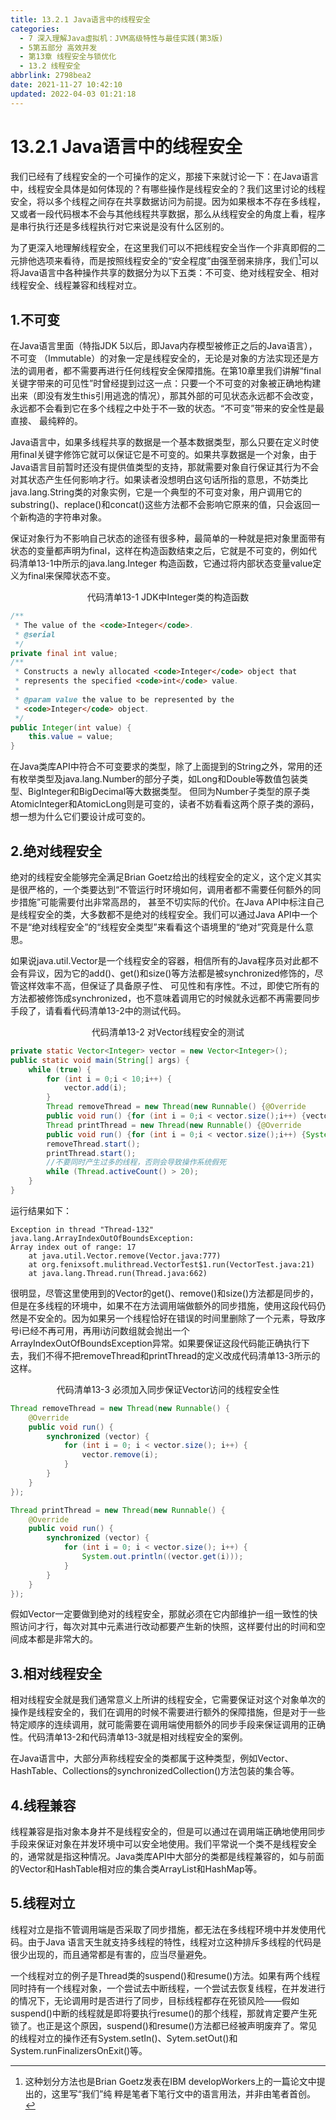 ```yaml
---
title: 13.2.1 Java语言中的线程安全
categories: 
  - 7 深入理解Java虛拟机：JVM高级特性与最佳实践(第3版)
  - 5第五部分 高效并发
  - 第13章 线程安全与锁优化
  - 13.2 线程安全
abbrlink: 2798bea2
date: 2021-11-27 10:42:10
updated: 2022-04-03 01:21:18
---
```

# 13.2.1 Java语言中的线程安全
我们已经有了线程安全的一个可操作的定义，那接下来就讨论一下：在Java语言中，线程安全具体是如何体现的？有哪些操作是线程安全的？我们这里讨论的线程安全，将以多个线程之间存在共享数据访问为前提。因为如果根本不存在多线程，又或者一段代码根本不会与其他线程共享数据，那么从线程安全的角度上看，程序是串行执行还是多线程执行对它来说是没有什么区别的。

为了更深入地理解线程安全，在这里我们可以不把线程安全当作一个非真即假的二元排他选项来看待，而是按照线程安全的“安全程度”由强至弱来排序，我们[^1]可以将Java语言中各种操作共享的数据分为以下五类：不可变、绝对线程安全、相对线程安全、线程兼容和线程对立。

## 1.不可变
在Java语言里面（特指JDK 5以后，即Java内存模型被修正之后的Java语言），不可变 （Immutable）的对象一定是线程安全的，无论是对象的方法实现还是方法的调用者，都不需要再进行任何线程安全保障措施。在第10章里我们讲解“final关键字带来的可见性”时曾经提到过这一点：只要一个不可变的对象被正确地构建出来（即没有发生this引用逃逸的情况），那其外部的可见状态永远都不会改变，永远都不会看到它在多个线程之中处于不一致的状态。“不可变”带来的安全性是最直接、 最纯粹的。

Java语言中，如果多线程共享的数据是一个基本数据类型，那么只要在定义时使用final关键字修饰它就可以保证它是不可变的。如果共享数据是一个对象，由于Java语言目前暂时还没有提供值类型的支持，那就需要对象自行保证其行为不会对其状态产生任何影响才行。如果读者没想明白这句话所指的意思，不妨类比java.lang.String类的对象实例，它是一个典型的不可变对象，用户调用它的substring()、replace()和concat()这些方法都不会影响它原来的值，只会返回一个新构造的字符串对象。

保证对象行为不影响自己状态的途径有很多种，最简单的一种就是把对象里面带有状态的变量都声明为final，这样在构造函数结束之后，它就是不可变的，例如代码清单13-1中所示的java.lang.Integer 构造函数，它通过将内部状态变量value定义为final来保障状态不变。

<center>代码清单13-1 JDK中Integer类的构造函数</center>

```java
/**
 * The value of the <code>Integer</code>. 
 * @serial 
 */
private final int value;
/**
 * Constructs a newly allocated <code>Integer</code> object that 
 * represents the specified <code>int</code> value. 
 *
 * @param value the value to be represented by the 
 * <code>Integer</code> object. 
 */
public Integer(int value) {
    this.value = value;
}
```
在Java类库API中符合不可变要求的类型，除了上面提到的String之外，常用的还有枚举类型及java.lang.Number的部分子类，如Long和Double等数值包装类型、BigInteger和BigDecimal等大数据类型。 但同为Number子类型的原子类AtomicInteger和AtomicLong则是可变的，读者不妨看看这两个原子类的源码，想一想为什么它们要设计成可变的。

## 2.绝对线程安全
绝对的线程安全能够完全满足Brian Goetz给出的线程安全的定义，这个定义其实是很严格的，一个类要达到“不管运行时环境如何，调用者都不需要任何额外的同步措施”可能需要付出非常高昂的， 甚至不切实际的代价。在Java API中标注自己是线程安全的类，大多数都不是绝对的线程安全。我们可以通过Java API中一个不是“绝对线程安全”的“线程安全类型”来看看这个语境里的“绝对”究竟是什么意思。

如果说java.util.Vector是一个线程安全的容器，相信所有的Java程序员对此都不会有异议，因为它的add()、get()和size()等方法都是被synchronized修饰的，尽管这样效率不高，但保证了具备原子性、 可见性和有序性。不过，即使它所有的方法都被修饰成synchronized，也不意味着调用它的时候就永远都不再需要同步手段了，请看看代码清单13-2中的测试代码。

<center>代码清单13-2 对Vector线程安全的测试</center>

```java
private static Vector<Integer> vector = new Vector<Integer>();
public static void main(String[] args) {
    while (true) {
        for (int i = 0;i < 10;i++) {
            vector.add(i);
        }
        Thread removeThread = new Thread(new Runnable() {@Override
        public void run() {for (int i = 0;i < vector.size();i++) {vector.remove(i);}}});
        Thread printThread = new Thread(new Runnable() {@Override
        public void run() {for (int i = 0;i < vector.size();i++) {System.out.println((vector.get(i)));}}});
        removeThread.start();
        printThread.start();
        //不要同时产生过多的线程，否则会导致操作系统假死
        while (Thread.activeCount() > 20);
    }
}
```
运行结果如下：

```
Exception in thread "Thread-132" java.lang.ArrayIndexOutOfBoundsException:
Array index out of range: 17 
    at java.util.Vector.remove(Vector.java:777) 
    at org.fenixsoft.mulithread.VectorTest$1.run(VectorTest.java:21) 
    at java.lang.Thread.run(Thread.java:662)
```
很明显，尽管这里使用到的Vector的get()、remove()和size()方法都是同步的，但是在多线程的环境中，如果不在方法调用端做额外的同步措施，使用这段代码仍然是不安全的。因为如果另一个线程恰好在错误的时间里删除了一个元素，导致序号i已经不再可用，再用i访问数组就会抛出一个ArrayIndexOutOfBoundsException异常。如果要保证这段代码能正确执行下去，我们不得不把removeThread和printThread的定义改成代码清单13-3所示的这样。

<center>代码清单13-3 必须加入同步保证Vector访问的线程安全性</center>

```java
Thread removeThread = new Thread(new Runnable() {
    @Override
    public void run() {
        synchronized (vector) {
            for (int i = 0; i < vector.size(); i++) {
                vector.remove(i);
            }
        }
    }
});

Thread printThread = new Thread(new Runnable() {
    @Override
    public void run() {
        synchronized (vector) {
            for (int i = 0; i < vector.size(); i++) {
                System.out.println((vector.get(i)));
            }
        }
    }
});
```
假如Vector一定要做到绝对的线程安全，那就必须在它内部维护一组一致性的快照访问才行，每次对其中元素进行改动都要产生新的快照，这样要付出的时间和空间成本都是非常大的。

## 3.相对线程安全
相对线程安全就是我们通常意义上所讲的线程安全，它需要保证对这个对象单次的操作是线程安全的，我们在调用的时候不需要进行额外的保障措施，但是对于一些特定顺序的连续调用，就可能需要在调用端使用额外的同步手段来保证调用的正确性。代码清单13-2和代码清单13-3就是相对线程安全的案例。

在Java语言中，大部分声称线程安全的类都属于这种类型，例如Vector、HashTable、Collections的synchronizedCollection()方法包装的集合等。

## 4.线程兼容
线程兼容是指对象本身并不是线程安全的，但是可以通过在调用端正确地使用同步手段来保证对象在并发环境中可以安全地使用。我们平常说一个类不是线程安全的，通常就是指这种情况。Java类库API中大部分的类都是线程兼容的，如与前面的Vector和HashTable相对应的集合类ArrayList和HashMap等。

## 5.线程对立
线程对立是指不管调用端是否采取了同步措施，都无法在多线程环境中并发使用代码。由于Java 语言天生就支持多线程的特性，线程对立这种排斥多线程的代码是很少出现的，而且通常都是有害的，应当尽量避免。

一个线程对立的例子是Thread类的suspend()和resume()方法。如果有两个线程同时持有一个线程对象，一个尝试去中断线程，一个尝试去恢复线程，在并发进行的情况下，无论调用时是否进行了同步，目标线程都存在死锁风险——假如suspend()中断的线程就是即将要执行resume()的那个线程，那就肯定要产生死锁了。也正是这个原因，suspend()和resume()方法都已经被声明废弃了。常见的线程对立的操作还有System.setIn()、Sytem.setOut()和System.runFinalizersOnExit()等。

[^1]: 这种划分方法也是Brian Goetz发表在IBM developWorkers上的一篇论文中提出的，这里写“我们”纯 粹是笔者下笔行文中的语言用法，并非由笔者首创。
